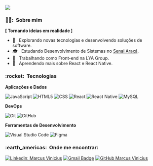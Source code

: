 
![](https://komarev.com/ghpvc/?username=VanessaSwerts&color=006bed)

<h3> 👨‍🎓: &nbsp;Sobre mim </h3>

**[ Tornando ideias em realidade ]**

- 🤔 &nbsp; Explorando novas tecnologias e desenvolvendo soluções de software.
- 🎓 &nbsp; Estudando Desenvolvimento de Sistemas no <a href="https://www7.fiemg.com.br/senai">Senai Araxá</a>.
- 💼 &nbsp; Trabalhando como Front-end na LYA Group.
- 🌱 &nbsp; Aprendendo mais sobre React e React Native.

<h3> :rocket: &nbsp;Tecnologias </h3>

**Aplicações e Dados**

  ![JavaScript](https://img.shields.io/badge/-JavaScript-333333?style=flat&logo=javascript)
  ![HTML5](https://img.shields.io/badge/-HTML5-333333?style=flat&logo=HTML5)
  ![CSS](https://img.shields.io/badge/-CSS-333333?style=flat&logo=CSS3&logoColor=1572B6)
  ![React](https://img.shields.io/badge/-React-333333?style=flat&logo=react)
  ![React Native](https://img.shields.io/badge/-React%20Native-333333?style=flat&logo=react)
  ![MySQL](https://img.shields.io/badge/-MySQL-333333?style=flat&logo=mysql)

**DevOps**

  ![Git](https://img.shields.io/badge/-Git-333333?style=flat&logo=git)
  ![GitHub](https://img.shields.io/badge/-GitHub-333333?style=flat&logo=github)

**Ferramentas de Desenvolvimento**

  ![Visual Studio Code](https://img.shields.io/badge/-Visual%20Studio%20Code-333333?style=flat&logo=visual-studio-code&logoColor=007ACC)
  ![Figma](https://img.shields.io/badge/-Figma-333333?style=flat&logo=figma&logoColor=007ACC)


<h3> :earth_americas: &nbsp;Onde me encontrar: </h3> 

[![Linkedin: Marcus Vinicius](https://img.shields.io/badge/-USERNAME-blue?style=flat-square&logo=Linkedin&logoColor=white&link=LINK-DO-SEU-LINKEDIN)](LINK-DO-SEU-LINKEDIN)
[![Gmail Badge](https://img.shields.io/badge/-seuemail@email.com-006bed?style=flat-square&logo=Gmail&logoColor=white&link=mailto:marcus.goncalves04@hotmail.com)](mailto:marcus.goncalves04@hotmail.com)
[![GitHub Marcus Vinicius]( https://img.shields.io/github/followers/MvPzin?label=follow&style=social)](https://github.com/MvPzin)
